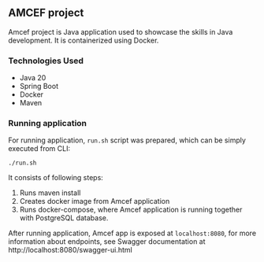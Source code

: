 
## AMCEF project

Amcef project is Java application used to showcase the skills in Java development. It is containerized using Docker.


### Technologies Used

- Java 20
- Spring Boot
- Docker
- Maven

### Running application

For running application, `run.sh` script was prepared, which can be simply executed from CLI:

```shell
./run.sh
```

It consists of following steps:
1. Runs maven install
2. Creates docker image from Amcef application
3. Runs docker-compose, where Amcef application is running together with PostgreSQL database.


After running application, Amcef app is exposed at `localhost:8080`, 
for more information about endpoints, see Swagger documentation at http://localhost:8080/swagger-ui.html